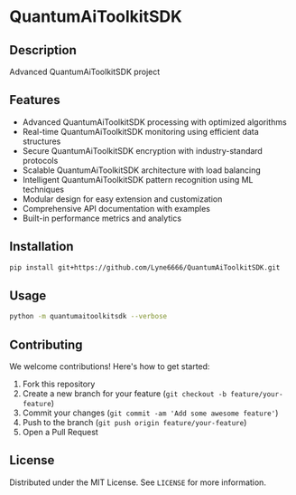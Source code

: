 # QuantumAiToolkitSDK

## Description

Advanced QuantumAiToolkitSDK project

## Features

- Advanced QuantumAiToolkitSDK processing with optimized algorithms
- Real-time QuantumAiToolkitSDK monitoring using efficient data structures
- Secure QuantumAiToolkitSDK encryption with industry-standard protocols
- Scalable QuantumAiToolkitSDK architecture with load balancing
- Intelligent QuantumAiToolkitSDK pattern recognition using ML techniques
- Modular design for easy extension and customization
- Comprehensive API documentation with examples
- Built-in performance metrics and analytics
## Installation

```bash
pip install git+https://github.com/Lyne6666/QuantumAiToolkitSDK.git
```

## Usage

```bash
python -m quantumaitoolkitsdk --verbose
```

## Contributing

We welcome contributions! Here's how to get started:

1. Fork this repository
2. Create a new branch for your feature (`git checkout -b feature/your-feature`)
3. Commit your changes (`git commit -am 'Add some awesome feature'`)
4. Push to the branch (`git push origin feature/your-feature`)
5. Open a Pull Request

## License

Distributed under the MIT License. See `LICENSE` for more information.
